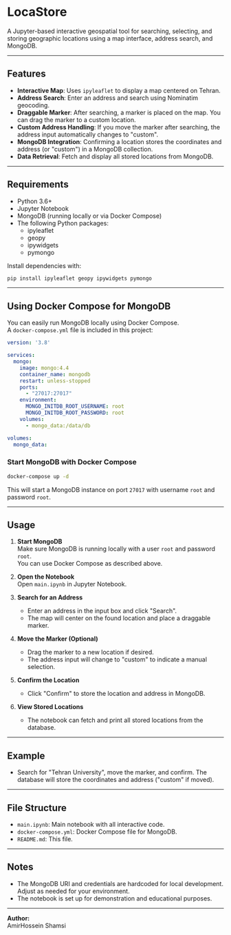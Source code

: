 # LocaStore

A Jupyter-based interactive geospatial tool for searching, selecting, and storing geographic locations using a map interface, address search, and MongoDB.

---

## Features

- **Interactive Map**: Uses `ipyleaflet` to display a map centered on Tehran.
- **Address Search**: Enter an address and search using Nominatim geocoding.
- **Draggable Marker**: After searching, a marker is placed on the map. You can drag the marker to a custom location.
- **Custom Address Handling**: If you move the marker after searching, the address input automatically changes to "custom".
- **MongoDB Integration**: Confirming a location stores the coordinates and address (or "custom") in a MongoDB collection.
- **Data Retrieval**: Fetch and display all stored locations from MongoDB.

---

## Requirements

- Python 3.6+
- Jupyter Notebook
- MongoDB (running locally or via Docker Compose)
- The following Python packages:
  - ipyleaflet
  - geopy
  - ipywidgets
  - pymongo

Install dependencies with:

```bash
pip install ipyleaflet geopy ipywidgets pymongo
```

---

## Using Docker Compose for MongoDB

You can easily run MongoDB locally using Docker Compose.  
A `docker-compose.yml` file is included in this project:

```yaml
version: '3.8'

services:
  mongo:
    image: mongo:4.4
    container_name: mongodb
    restart: unless-stopped
    ports:
      - "27017:27017"
    environment:
      MONGO_INITDB_ROOT_USERNAME: root
      MONGO_INITDB_ROOT_PASSWORD: root
    volumes:
      - mongo_data:/data/db

volumes:
  mongo_data:
```

### Start MongoDB with Docker Compose

```bash
docker-compose up -d
```

This will start a MongoDB instance on port `27017` with username `root` and password `root`.

---

## Usage

1. **Start MongoDB**  
   Make sure MongoDB is running locally with a user `root` and password `root`.  
   You can use Docker Compose as described above.

2. **Open the Notebook**  
   Open `main.ipynb` in Jupyter Notebook.

3. **Search for an Address**  
   - Enter an address in the input box and click "Search".
   - The map will center on the found location and place a draggable marker.

4. **Move the Marker (Optional)**  
   - Drag the marker to a new location if desired.
   - The address input will change to "custom" to indicate a manual selection.

5. **Confirm the Location**  
   - Click "Confirm" to store the location and address in MongoDB.

6. **View Stored Locations**  
   - The notebook can fetch and print all stored locations from the database.

---

## Example

- Search for "Tehran University", move the marker, and confirm. The database will store the coordinates and address ("custom" if moved).

---

## File Structure

- `main.ipynb`: Main notebook with all interactive code.
- `docker-compose.yml`: Docker Compose file for MongoDB.
- `README.md`: This file.

---

## Notes

- The MongoDB URI and credentials are hardcoded for local development. Adjust as needed for your environment.
- The notebook is set up for demonstration and educational purposes.

---

**Author:**  
AmirHossein Shamsi
